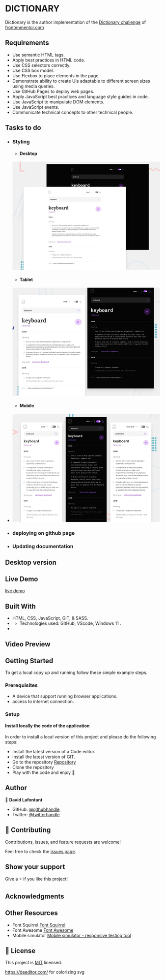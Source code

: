 
#  DICTIONARY

Dictionary is the author implementation of the [Dictionary challenge](https://www.frontendmentor.io/challenges/dictionary-web-app-h5wwnyuKFL) of [frontenmentor.com](https://www.frontendmentor.io)

## Requirements

- Use semantic HTML tags.
- Apply best practices in HTML code.
- Use CSS selectors correctly.
- Use CSS box model.
- Use Flexbox to place elements in the page.
- Demonstrate ability to create UIs adaptable to different screen sizes using media queries.
- Use GitHub Pages to deploy web pages.
- Apply JavaScript best practices and language style guides in code.
- Use JavaScript to manipulate DOM elements.
- Use JavaScript events.
- Communicate technical concepts to other technical people.

## Tasks to do
   * ### Styling
     - #### Desktop
      ![model](model.webp)
     - #### Tablet
      ![model](model-tablet.webp)
     - #### Mobile
   -  ![model](model-mobile.webp)
   * ### deploying on github page
   * ### Updating documentation

## Desktop version

## Live Demo
[live demo](http://davidlafontant.tech/dictionnary/)

## Built With

- HTML, CSS, JavaScript, GIT, & SASS.
- - Technologies used: GitHub, VScode, Windows 11 .
-



## Video Preview




## Getting Started

To get a local copy up and running follow these simple example steps.

### Prerequisites

- A device that support running browser applications.
- access to internet connection.


### Setup

<!-- #### View pages from the browser

- If you just want to check the webpage/webapp, you have it available on the live demo link. -->

#### Install locally the code of the application

In order to install a local version of this project and please do the following steps:

- Install the latest version of a Code editor.
- install the latest version of GIT.
- Go to the repository [Repository](https://github.com/david-lafontant/dictionnary.git)
- Clone the repository
- Play with the code and enjoy :confetti_ball:


## Author

👤 **David Lafontant**

- GitHub: [@githubhandle](https://github.com/david-lafontant)
- Twitter: [@twitterhandle](https://twitter.com/manikatex)


## 🤝 Contributing

Contributions, issues, and feature requests are welcome!

Feel free to check the [issues page](../../issues/).

## Show your support

Give a ⭐️ if you like this project!

## Acknowledgments
<!--
👤 **Cindy Shin**

- [Template](https://www.behance.net/gallery/29845175/CC-Global-Summit-2015) -->

## Other Resources

- Font Squirrel [Font Squirrel](https://www.fontsquirrel.com/tools/webfont-generator)
- Font Awesome [Font Awesome](https://fontawesome.com/)
- Mobile simulator [Mobile simulator - responsive testing tool](https://chrome.google.com/webstore/detail/mobile-simulator-responsi/ckejmhbmlajgoklhgbapkiccekfoccmk)
## 📝 License

This project is [MIT](LICENCE.md) licensed.



https://deeditor.com/ for colorizing svg
